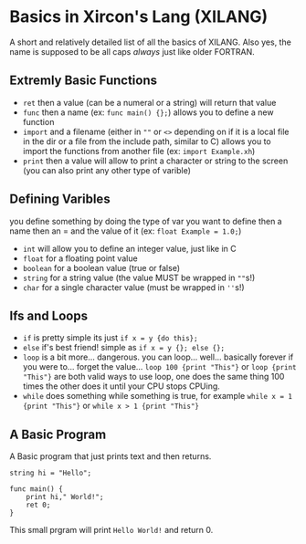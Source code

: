 # Basics in Xircon's Lang (XILANG)

A short and relatively detailed list of all the basics of XILANG. Also yes, the name is supposed to be all caps *always* just like older FORTRAN.

## Extremly Basic Functions

* `ret` then a value (can be a numeral or a string) will return that value
* `func` then a name (ex: `func main() {};`) allows you to define a new function
* `import` and a filename (either in `""` or `<>` depending on if it is a local file in the dir or a file from the include path, similar to C) allows you to import the functions from another file (ex: `import Example.xh`)
* `print` then a value will allow to print a character or string to the screen (you can also print any other type of varible)

## Defining Varibles

you define something by doing the type of var you want to define then a name then an = and the value of it (ex: `float Example = 1.0;`)

* `int` will allow you to define an integer value, just like in C
* `float` for a floating point value
* `boolean` for a boolean value (true or false)
* `string` for a string value (the value MUST be wrapped in `""`s!)
* `char` for a single character value (must be wrapped in `''`s!)

## Ifs and Loops

* `if` is pretty simple its just `if x = y {do this};`
* `else` if's best friend! simple as `if x = y {}; else {};`
* `loop` is a bit more... dangerous. you can loop... well... basically forever if you were to... forget the value... `loop 100 {print "This"}` or `loop {print "This"}` are both valid ways to use loop, one does the same thing 100 times the other does it until your CPU stops CPUing.
* `while` does something while something is true, for example `while x = 1 {print "This"}` or `while x > 1 {print "This"}`

## A Basic Program

A Basic program that just prints text and then returns.

```!This is a Comment.
string hi = "Hello";

func main() {
    print hi," World!";
    ret 0;
}
```
This small prgram will print `Hello World!` and return 0.